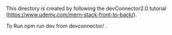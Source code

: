 This directory is created by following the devConnector2.0 tutorial (https://www.udemy.com/mern-stack-front-to-back/).

To Run npm run dev from devconnector/
.